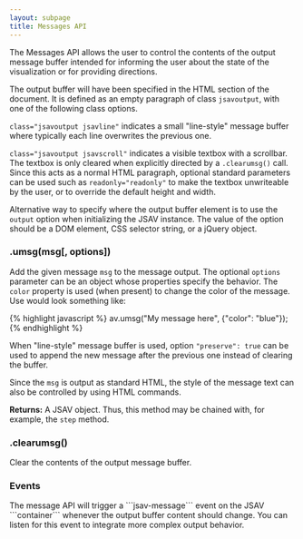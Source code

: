 ```yaml
---
layout: subpage
title: Messages API
---
```


The Messages API allows the user to control the contents of the output
message buffer intended for informing the user about the state of the
visualization or for providing directions.


The output buffer will have been specified in the HTML section of the
document. It is defined as an empty paragraph of class
```jsavoutput```, with one of the following class options.


```class="jsavoutput jsavline"``` indicates a small "line-style"
message buffer where typically each line overwrites the previous one.


```class="jsavoutput jsavscroll"``` indicates a visible textbox with a
scrollbar. The textbox is only cleared when explicitly directed by a
```.clearumsg()``` call.
Since this acts as a normal HTML paragraph,
optional standard parameters can be used such as
```readonly="readonly"``` to make 
the textbox unwriteable by the user, or to
override the default height and width.

Alternative way to specify where the output buffer element is to use the
```output``` option when initializing the JSAV instance. The value
of the option should be a DOM element, CSS selector string, or a jQuery object.

<h3 class="apimethod">.umsg(msg[, options])</h3>

Add the given message ```msg``` to the message
output. The optional ```options``` parameter
can be an object whose properties specify the
behavior. The ```color``` property is used (when
present) to change the color of the message.
Use would look something like:

{% highlight javascript %}
av.umsg("My message here", {"color": "blue"});
{% endhighlight %}

When "line-style" message buffer is used, option
```"preserve": true``` can be used to append the new message
after the previous one instead of clearing the buffer.


Since the
```msg``` is output as standard HTML, the style of
the message text can also be controlled by using HTML commands.



**Returns:** A JSAV object. Thus, this method may be chained with,
for example, the ```step``` method.



<h3 class="apimethod">.clearumsg()</h3>
Clear the contents of the output message buffer.

<h3 class="apimethod">Events</h3>
The message API will trigger a ```jsav-message``` event on the JSAV
  ```container``` whenever the output buffer content should change. You
  can listen for this event to integrate more complex output behavior.
